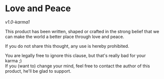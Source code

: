 Love and Peace
==============

_v1.0-karma1_

This product has been written, shaped or crafted in the strong belief
that we can make the world a better place through love and peace.

If you do not share this thought, any use is hereby prohibited.

You are legally free to ignore this clause, but that's really bad for
your karma ;)  
If you (want to) change your mind, feel free to contact the author of
this product, he'll be glad to support.
